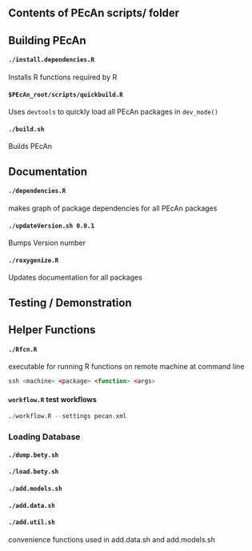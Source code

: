 Contents of PEcAn scripts/ folder
---------------------------------


## Building PEcAn

#### `./install.dependencies.R`

Installs R functions required by R

#### `$PEcAn_root/scripts/quickbuild.R`

Uses `devtools` to quickly load all PEcAn packages in `dev_mode()`

#### `./build.sh`

Builds PEcAn


## Documentation

#### `./dependencies.R` 

makes graph of package dependencies for all PEcAn packages

#### `./updateVersion.sh 0.0.1`

Bumps Version number


#### `./roxygenize.R`

Updates documentation for all packages

## Testing / Demonstration

## Helper Functions 
 
#### `./Rfcn.R` 

executable for running R functions on remote machine at command line

  ```r
 ssh <machine> <package> <function> <args>
  ```

#### `workflow.R` test workflows

 ```r
 ./workflow.R --settings pecan.xml
```



### Loading Database

#### `./dump.bety.sh`

#### `./load.bety.sh`

#### `./add.models.sh`

#### `./add.data.sh`

#### `./add.util.sh`

convenience functions used in add.data.sh and add.models.sh
